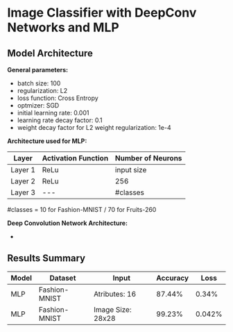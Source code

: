 # Image Classifier with DeepConv Networks and MLP

## Model Architecture

**General parameters:**

* batch size: 100
* regularization: L2
* loss function: Cross Entropy
* optmizer: SGD
* initial learning rate: 0.001
* learning rate decay factor: 0.1
* weight decay factor for L2 weight regularization: 1e-4

**Architecture used for MLP:**

| Layer | Activation Function | Number of Neurons |
| --- | --- | --- |
| Layer 1 | ReLu | input size |
| Layer 2 | ReLu | 256 |
| Layer 3 | --- | #classes |

#classes = 10 for Fashion-MNIST / 70 for Fruits-260

**Deep Convolution Network Architecture:**

* 

## Results Summary

| Model | Dataset | Input | Accuracy | Loss |
|--- | --- | --- | --- | --- |
| MLP | Fashion-MNIST | Atributes: 16 | 87.44% | 0.34% |  
| MLP | Fashion-MNIST | Image Size: 28x28 | 99.23% | 0.042% |                                                                                                